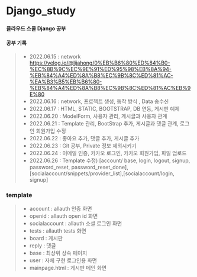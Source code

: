 # Django_study
#### 클라우드 스쿨 Django 공부
#### 공부 기록
> - 2022.06.15 : network https://velog.io/@lijahong/0%EB%B6%80%ED%84%B0-%EC%8B%9C%EC%9E%91%ED%95%98%EB%8A%94-%EB%84%A4%ED%8A%B8%EC%9B%8C%ED%81%AC-%EA%B3%B5%EB%B6%80-%EB%84%A4%ED%8A%B8%EC%9B%8C%ED%81%AC%EB%9E%80
> - 2022.06.16 : network, 프로젝트 생성, 동작 방식 , Data 송수신
> - 2022.06.17 : HTML, STATIC, BOOTSTRAP, DB 연동, 게시판 예제
> - 2022.06.20 : ModelForm, 사용자 관리, 게시글과 사용자 관계
> - 2022.06.21 : Template 관리, BootStrap 추가, 게시글과 댓글 관계, 로그인 회원가입 수정
> - 2022.06.22 : 좋아요 추가, 댓글 추가, 게시글 추가
> - 2022.06.23 : Git 공부, Private 정보 제외시키기
> - 2022.06.24 : 이메일 인증, 카카오 로그인, 카카오 회원가입, 파일 업로드
> - 2022.06.26 : Template 수정) [account/ base, login, logout, signup, password_reset, password_reset_done],[socialaccount/snippets/provider_list],[socialaccount/login, signup]

### template
> - account : allauth 인증 화면
> - openid : allauth open id 화면
> - socialaccount : allauth 소셜 로그인 화면
> - tests : allauth tests 화면
> - board : 게시판
> - reply : 댓글
> - base : 최상위 상속 페이지
> - user : 자체 구현 로그인용 화면
> - mainpage.html : 게시판 메인 화면
